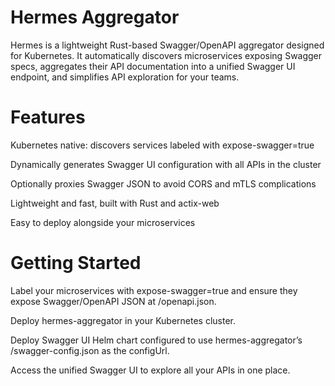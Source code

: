 # Hermes Aggregator
Hermes is a lightweight Rust-based Swagger/OpenAPI aggregator designed for Kubernetes. 
It automatically discovers microservices exposing Swagger specs, aggregates their API documentation into a unified Swagger UI endpoint, and simplifies API exploration for your teams.

# Features
Kubernetes native: discovers services labeled with expose-swagger=true

Dynamically generates Swagger UI configuration with all APIs in the cluster

Optionally proxies Swagger JSON to avoid CORS and mTLS complications

Lightweight and fast, built with Rust and actix-web

Easy to deploy alongside your microservices


# Getting Started
Label your microservices with expose-swagger=true and ensure they expose Swagger/OpenAPI JSON at /openapi.json.

Deploy hermes-aggregator in your Kubernetes cluster.

Deploy Swagger UI Helm chart configured to use hermes-aggregator’s /swagger-config.json as the configUrl.

Access the unified Swagger UI to explore all your APIs in one place.
